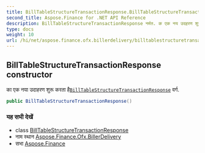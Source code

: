 ```yaml
---
title: BillTableStructureTransactionResponse.BillTableStructureTransactionResponse
second_title: Aspose.Finance for .NET API Reference
description: BillTableStructureTransactionResponse नर्मत. क एक नय उदहरण शुरू करत हैBillTableStructureTransactionResponse वर्ग.
type: docs
weight: 10
url: /hi/net/aspose.finance.ofx.billerdelivery/billtablestructuretransactionresponse/billtablestructuretransactionresponse/
---
```

## BillTableStructureTransactionResponse constructor

का एक नया उदाहरण शुरू करता है[`BillTableStructureTransactionResponse`](../) वर्ग.

```csharp
public BillTableStructureTransactionResponse()
```

### यह सभी देखें

* class [BillTableStructureTransactionResponse](../)
* नाम स्थान [Aspose.Finance.Ofx.BillerDelivery](../../billtablestructuretransactionresponse/)
* सभा [Aspose.Finance](../../../)


